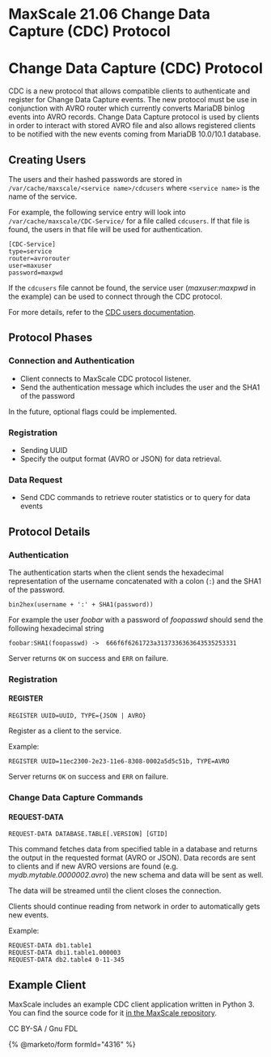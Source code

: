 
# MaxScale 21.06 Change Data Capture (CDC) Protocol

# Change Data Capture (CDC) Protocol


CDC is a new protocol that allows compatible clients to authenticate and
register for Change Data Capture events. The new protocol must be use in
conjunction with AVRO router which currently converts MariaDB binlog events into
AVRO records. Change Data Capture protocol is used by clients in order to
interact with stored AVRO file and also allows registered clients to be notified
with the new events coming from MariaDB 10.0/10.1 database.


## Creating Users


The users and their hashed passwords are stored in `/var/cache/maxscale/<service name>/cdcusers` where `<service name>` is the name of the service.


For example, the following service entry will look into `/var/cache/maxscale/CDC-Service/` for a file called `cdcusers`. If that file is found, the users in that file will be used for authentication.



```
[CDC-Service]
type=service
router=avrorouter
user=maxuser
password=maxpwd
```



If the `cdcusers` file cannot be found, the service user (*maxuser:maxpwd* in the example) can be used to connect through the CDC protocol.


For more details, refer to the [CDC users documentation](mariadb-maxscale-2106-maxscale-2106-change-data-capture-cdc-users.md).


## Protocol Phases


### Connection and Authentication


* Client connects to MaxScale CDC protocol listener.
* Send the authentication message which includes the user and the SHA1 of the password


In the future, optional flags could be implemented.


### Registration


* Sending UUID
* Specify the output format (AVRO or JSON) for data retrieval.


### Data Request


* Send CDC commands to retrieve router statistics or to query for data events


## Protocol Details


### Authentication


The authentication starts when the client sends the hexadecimal representation
of the username concatenated with a colon (`:`) and the SHA1 of the password.


`bin2hex(username + ':' + SHA1(password))`


For example the user *foobar* with a password of *foopasswd* should send the
following hexadecimal string



```
foobar:SHA1(foopasswd) ->  666f6f6261723a3137336363643535253331
```



Server returns `OK` on success and `ERR` on failure.


### Registration


#### REGISTER


`REGISTER UUID=UUID, TYPE={JSON | AVRO}`


Register as a client to the service.


Example:



```
REGISTER UUID=11ec2300-2e23-11e6-8308-0002a5d5c51b, TYPE=AVRO
```



Server returns `OK` on success and `ERR` on failure.


### Change Data Capture Commands


#### REQUEST-DATA


`REQUEST-DATA DATABASE.TABLE[.VERSION] [GTID]`


This command fetches data from specified table in a database and returns the
output in the requested format (AVRO or JSON). Data records are sent to clients
and if new AVRO versions are found (e.g. *mydb.mytable.0000002.avro*) the new
schema and data will be sent as well.


The data will be streamed until the client closes the connection.


Clients should continue reading from network in order to automatically gets new events.


Example:



```
REQUEST-DATA db1.table1
REQUEST-DATA dbi1.table1.000003
REQUEST-DATA db2.table4 0-11-345
```



## Example Client


MaxScale includes an example CDC client application written in Python 3. You can
find the source code for it [in the MaxScale repository](https://github.com/mariadb-corporation/MaxScale/tree/2.0/server/modules/protocol/examples/cdc.py).


CC BY-SA / Gnu FDL


{% @marketo/form formId="4316" %}
